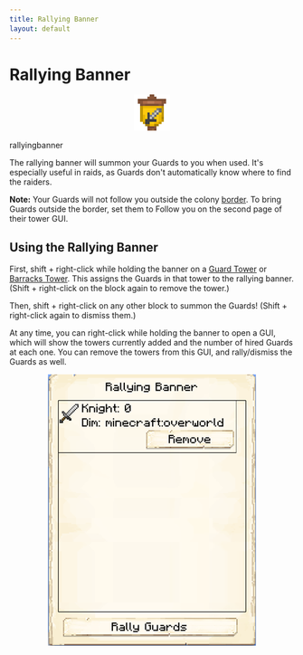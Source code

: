 ```yaml
---
title: Rallying Banner
layout: default
---
```

# Rallying Banner

<div class="infobox box text-center">
    <p style="text-align:center;"><img src="../../assets/images/icons/minecolonies/rallying_banner.png" alt="Rallying Banner"></p>
    <recipe>rallyingbanner</recipe>
</div>

The rallying banner will summon your Guards to you when used. It's especially useful in raids, as Guards don't automatically know where to find the raiders.

**Note:** Your Guards will not follow you outside the colony [border](../../source/systems/border). To bring Guards outside the border, set them to Follow you on the second page of their tower GUI.

## Using the Rallying Banner

First, shift + right-click while holding the banner on a [Guard Tower](../../source/buildings/guardtower) or [Barracks Tower](../../source/buildings/barrackstower). This assigns the Guards in that tower to the rallying banner. (Shift + right-click on the block again to remove the tower.)

Then, shift + right-click on any other block to summon the Guards! (Shift + right-click again to dismiss them.)

At any time, you can right-click while holding the banner to open a GUI, which will show the towers currently added and the number of hired Guards at each one. You can remove the towers from this GUI, and rally/dismiss the Guards as well.
<br>
<p style="text-align:center;"><img src="../../assets/images/gui/rallyingbannergui.png" alt="Rallying Banner GUI"></p>
<br>
